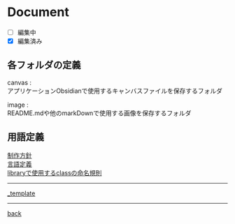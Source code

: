 # Document
- [ ] 編集中
- [x] 編集済み

## 各フォルダの定義
canvas :  
アプリケーションObsidianで使用するキャンバスファイルを保存するフォルダ

image :  
README.mdや他のmarkDownで使用する画像を保存するフォルダ

## 用語定義
[制作方針](productionPolicy.md)  
[言語定義](languageDefinition.md)  
[libraryで使用するclassの命名規則](classDefinition.md)  

---
[_template](./_template.md)

---
[back](../README.md)